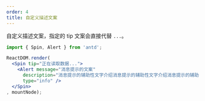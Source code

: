 ```yaml
---
order: 4
title: 自定义描述文案
---
```


自定义描述文案，指定的 tip 文案会直接代替 `...`。

````jsx
import { Spin, Alert } from 'antd';

ReactDOM.render(
  <Spin tip="正在读取数据...">
    <Alert message="消息提示的文案"
      description="消息提示的辅助性文字介绍消息提示的辅助性文字介绍消息提示的辅助性文字介绍"
      type="info" />
  </Spin>
, mountNode);
````
